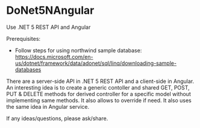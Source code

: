 # DoNet5NAngular
Use .NET 5 REST API and Angular

Prerequisites:
- Follow steps for using northwind sample database: https://docs.microsoft.com/en-us/dotnet/framework/data/adonet/sql/linq/downloading-sample-databases

There are a server-side API in .NET 5 REST API and a client-side in Angular.  An interesting idea is to create a generic contoller and shared GET, POST, PUT & DELETE methods for derived controller for a specific model without implementing same methods.  It also allows to override if need.  It also uses the same idea in Angular service.

If any ideas/questions, please ask/share.



